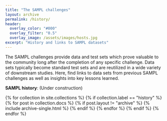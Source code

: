 ```yaml
---
title: "The SAMPL challenges"
layout: archive
permalink: /history/
header:
  overlay_color: "#000"
  overlay_filter: "0.5"
  overlay_image: /assets/images/hosts.jpg
excerpt: "History and links to SAMPL datasets"
---
```


The SAMPL challenges provide data and test sets which prove valuable to the community long after the completion of any specific challenge. Data sets typically become standard test sets and are reutilized in a wide variety of downstream studies. Here, find links to data sets from previous SAMPL challenges as well as insights into key lessons learned.

**SAMPL history**: (Under construction)

{% for collection in site.collections %}
  {% if collection.label == "history" %}
    {% for post in collection.docs %}
	  {% if post.layout != "archive" %}
        {% include archive-single.html %}
	  {% endif %}
    {% endfor %}
  {% endif %}
{% endfor %}
